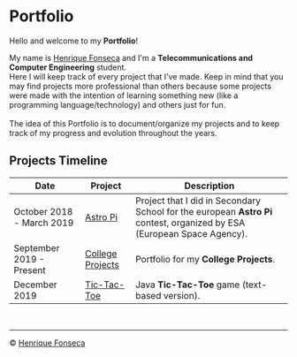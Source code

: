 # Portfolio

Hello and welcome to my **Portfolio**!

My name is [Henrique Fonseca](https://github.com/henrique-efonseca) and I'm a **Telecommunications and Computer Engineering** student. <br>
Here I will keep track of every project that I've made. Keep in mind that you may find projects more professional than others because some projects were made with the intention of learning something new (like a programming language/technology) and others just for fun. <br>
<br>
The idea of this Portfolio is to document/organize my projects and to keep track of my progress and evolution throughout the years.


## Projects Timeline

| Date| Project| Description|
|---	|---	|---	|
|October 2018 - March 2019| [Astro Pi](https://github.com/henrique-efonseca/Astro-Pi)| Project that I did in Secondary School for the european **Astro Pi** contest, organized by ESA (European Space Agency).|
|September 2019 - Present | [College Projects](https://github.com/henrique-efonseca/College-Projects)| Portfolio for my **College Projects**.|
| December 2019| [Tic-Tac-Toe](https://github.com/henrique-efonseca/Tic-Tac-Toe)| Java **Tic-Tac-Toe** game (text-based version).|

<br>


---

© [Henrique Fonseca](https://github.com/henrique-efonseca)
